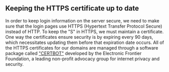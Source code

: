 ## Keeping the HTTPS certificate up to date

In order to keep login information on the server secure, we need to make sure that the login pages use HTTPS (Hypertext Transfer Protocol Secure) instead of HTTP. To keep the "S" in HTTPS, we must maintain a certificate. One way the certificates ensure security is by expiring every 90 days, which necessitates updating them before that expiration date occurs. All of the HTTPS certificates for our domains are managed through a software package called ["CERTBOT"](https://certbot.eff.org/) developed by the Electronic Frontier Foundation, a leading non-profit advocacy group for internet privacy and security.  

